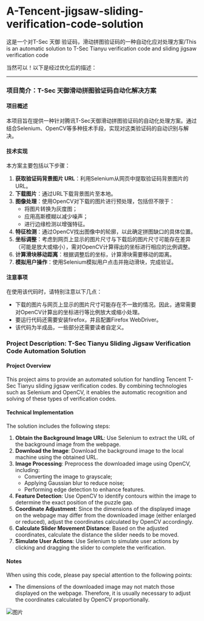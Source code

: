 # A-Tencent-jigsaw-sliding-verification-code-solution
这是一个对T-Sec 天御 验证码，滑动拼图验证码的一种自动化应对处理方案/This is an automatic solution to T-Sec Tianyu verification code and sliding jigsaw verification code



当然可以！以下是经过优化后的描述：

---

### 项目简介：T-Sec 天御滑动拼图验证码自动化解决方案

#### 项目概述
本项目旨在提供一种针对腾讯T-Sec天御滑动拼图验证码的自动化处理方案。通过结合Selenium、OpenCV等多种技术手段，实现对这类验证码的自动识别与解决。

#### 技术实现
本方案主要包括以下步骤：

1. **获取验证码背景图片 URL**：利用Selenium从网页中提取验证码背景图片的URL。
2. **下载图片**：通过URL下载背景图片至本地。
3. **图像处理**：使用OpenCV对下载的图片进行预处理，包括但不限于：
   - 将图片转换为灰度图；
   - 应用高斯模糊以减少噪声；
   - 进行边缘检测以增强特征。
4. **特征检测**：通过OpenCV找出图像中的轮廓，以此确定拼图缺口的具体位置。
5. **坐标调整**：考虑到网页上显示的图片尺寸与下载后的图片尺寸可能存在差异（可能是放大或缩小），需对OpenCV计算得出的坐标进行相应的比例调整。
6. **计算滑块移动距离**：根据调整后的坐标，计算滑块需要移动的距离。
7. **模拟用户操作**：使用Selenium模拟用户点击并拖动滑块，完成验证。

#### 注意事项
在使用该代码时，请特别注意以下几点：
- 下载的图片与网页上显示的图片尺寸可能存在不一致的情况。因此，通常需要对OpenCV计算出的坐标进行等比例放大或缩小处理。
- 要运行代码还需要安装firefox，并且配置Firefox WebDriver。
- 该代码为半成品，一些部分还需要读者自定义。


### Project Description: T-Sec Tianyu Sliding Jigsaw Verification Code Automation Solution

#### Project Overview
This project aims to provide an automated solution for handling Tencent T-Sec Tianyu sliding jigsaw verification codes. By combining technologies such as Selenium and OpenCV, it enables the automatic recognition and solving of these types of verification codes.

#### Technical Implementation
The solution includes the following steps:

1. **Obtain the Background Image URL**: Use Selenium to extract the URL of the background image from the webpage.
2. **Download the Image**: Download the background image to the local machine using the obtained URL.
3. **Image Processing**: Preprocess the downloaded image using OpenCV, including:
   - Converting the image to grayscale;
   - Applying Gaussian blur to reduce noise;
   - Performing edge detection to enhance features.
4. **Feature Detection**: Use OpenCV to identify contours within the image to determine the exact position of the puzzle gap.
5. **Coordinate Adjustment**: Since the dimensions of the displayed image on the webpage may differ from the downloaded image (either enlarged or reduced), adjust the coordinates calculated by OpenCV accordingly.
6. **Calculate Slider Movement Distance**: Based on the adjusted coordinates, calculate the distance the slider needs to be moved.
7. **Simulate User Actions**: Use Selenium to simulate user actions by clicking and dragging the slider to complete the verification.

#### Notes
When using this code, please pay special attention to the following points:
- The dimensions of the downloaded image may not match those displayed on the webpage. Therefore, it is usually necessary to adjust the coordinates calculated by OpenCV proportionally.

![图片](https://github.com/user-attachments/assets/99c458de-af97-4877-bbae-49c8b77ac158)
